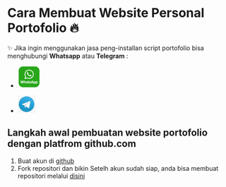 # Cara Membuat Website Personal Portofolio 🔥

✨ Jika ingin menggunakan jasa peng-installan script portofolio bisa menghubungi **Whatsapp** atau **Telegram** : 

- [![Whatsapp](https://github.com/ragellistiyono/ragellistiyono.github.io/blob/main/gambar/wa.png (wa))][1]

- [![Telegram](https://github.com/ragellistiyono/ragellistiyono.github.io/blob/main/gambar/telegram.png (Telegram))][2]

[1]: https://wa.me/+6285843991612
[2]: https://t.me/conrad_tzy

## Langkah awal pembuatan website portofolio dengan platfrom github.com
1. Buat akun di [github](https://github.com/signup)
2. Fork repositori dan bikin
Setelh akun sudah siap, anda bisa membuat repositori melalui [disini](https://pages.github.com) 
